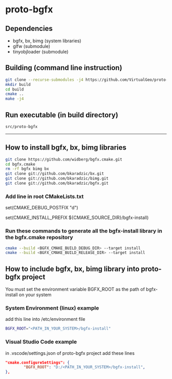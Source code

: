 # proto-bgfx

## Dependencies
* bgfx, bx, bimg (system libraries)
* glfw (submodule)
* tinyobjloader (submodule)

## Building (command line instruction)
```bash
git clone --recurse-submodules -j4 https://github.com/VirtualGeo/proto-bgfx.git
mkdir build
cd build
cmake ..
make -j4
```

## Run executable (in build directory)
```bash
src/proto-bgfx
```

---

## How to install bgfx, bx, bimg libraries
```bash
git clone https://github.com/widberg/bgfx.cmake.git
cd bgfx.cmake
rm -rf bgfx bimg bx
git clone git://github.com/bkaradzic/bx.git
git clone git://github.com/bkaradzic/bimg.git
git clone git://github.com/bkaradzic/bgfx.git
```

### Add line in root CMakeLists.txt
set(CMAKE_DEBUG_POSTFIX "d")

set(CMAKE_INSTALL_PREFIX ${CMAKE_SOURCE_DIR}/bgfx-install)


### Run these commands to generate all the bgfx-install library in the bgfx.cmake repository
```bash
cmake --build <BGFX_CMAKE_BUILD_DEBUG_DIR> --target install
cmake --build <BGFX_CMAKE_BUILD_RELEASE_DIR> --target install
```

## How to include bgfx, bx, bimg library into proto-bgfx project
You must set the environment variable BGFX_ROOT as the path of bgfx-install on your system

### System Environment (linux) example
add this line into /etc/environment file
```bash
BGFX_ROOT="<PATH_IN_YOUR_SYSTEM>/bgfx-install"
```

### Visual Studio Code example
in .vscode/settings.json of proto-bgfx project add these lines
```json
"cmake.configureSettings": {
        "BGFX_ROOT": "D:/<PATH_IN_YOUR_SYSTEM>/bgfx-install",
},
```
